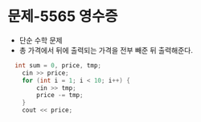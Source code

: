 # 문제-5565 영수증 

- 단순 수학 문제
- 총 가격에서 뒤에 출력되는 가격을 전부 빼준 뒤 출력해준다.

```C
  int sum = 0, price, tmp;
	cin >> price;
	for (int i = 1; i < 10; i++) {
		cin >> tmp;
		price -= tmp;
	}
	cout << price;
```
